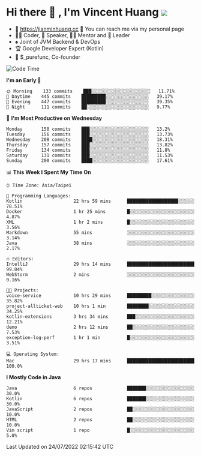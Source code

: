# Hi there 👋 , I'm Vincent Huang ![](https://komarev.com/ghpvc/?username=Jian-Min-Huang)
- 💎 https://jianminhuang.cc 🙋 You can reach me via my personal page
- 👨‍💻 Coder, 🎤 Speaker, 👨‍🏫 Mentor and 🚀 Leader
- ♠️ Joint of JVM Backend & DevOps
- 🏆 Google Developer Expert (Kotlin)
- 💼 $_purefunc, Co-founder

<!--START_SECTION:waka-->
![Code Time](http://img.shields.io/badge/Code%20Time-0%20secs-blue)

**I'm an Early 🐤** 

```text
🌞 Morning    133 commits    ███░░░░░░░░░░░░░░░░░░░░░░   11.71% 
🌆 Daytime    445 commits    █████████░░░░░░░░░░░░░░░░   39.17% 
🌃 Evening    447 commits    █████████░░░░░░░░░░░░░░░░   39.35% 
🌙 Night      111 commits    ██░░░░░░░░░░░░░░░░░░░░░░░   9.77%

```
📅 **I'm Most Productive on Wednesday** 

```text
Monday       150 commits    ███░░░░░░░░░░░░░░░░░░░░░░   13.2% 
Tuesday      156 commits    ███░░░░░░░░░░░░░░░░░░░░░░   13.73% 
Wednesday    208 commits    ████░░░░░░░░░░░░░░░░░░░░░   18.31% 
Thursday     157 commits    ███░░░░░░░░░░░░░░░░░░░░░░   13.82% 
Friday       134 commits    ███░░░░░░░░░░░░░░░░░░░░░░   11.8% 
Saturday     131 commits    ███░░░░░░░░░░░░░░░░░░░░░░   11.53% 
Sunday       200 commits    ████░░░░░░░░░░░░░░░░░░░░░   17.61%

```


📊 **This Week I Spent My Time On** 

```text
⌚︎ Time Zone: Asia/Taipei

💬 Programming Languages: 
Kotlin                   22 hrs 59 mins      ███████████████████░░░░░░   78.51% 
Docker                   1 hr 25 mins        █░░░░░░░░░░░░░░░░░░░░░░░░   4.87% 
XML                      1 hr 2 mins         █░░░░░░░░░░░░░░░░░░░░░░░░   3.56% 
Markdown                 55 mins             ░░░░░░░░░░░░░░░░░░░░░░░░░   3.14% 
Java                     38 mins             ░░░░░░░░░░░░░░░░░░░░░░░░░   2.17%

🔥 Editors: 
IntelliJ                 29 hrs 14 mins      █████████████████████████   99.84% 
WebStorm                 2 mins              ░░░░░░░░░░░░░░░░░░░░░░░░░   0.16%

🐱‍💻 Projects: 
voice-service            10 hrs 29 mins      █████████░░░░░░░░░░░░░░░░   35.82% 
project-allticket-web    10 hrs 1 min        ████████░░░░░░░░░░░░░░░░░   34.25% 
kotlin-extensions        3 hrs 34 mins       ███░░░░░░░░░░░░░░░░░░░░░░   12.21% 
demo                     2 hrs 12 mins       ██░░░░░░░░░░░░░░░░░░░░░░░   7.53% 
exception-log-perf       1 hr 1 min          █░░░░░░░░░░░░░░░░░░░░░░░░   3.51%

💻 Operating System: 
Mac                      29 hrs 17 mins      █████████████████████████   100.0%

```

**I Mostly Code in Java** 

```text
Java                     6 repos             ███████░░░░░░░░░░░░░░░░░░   30.0% 
Kotlin                   6 repos             ███████░░░░░░░░░░░░░░░░░░   30.0% 
JavaScript               2 repos             ██░░░░░░░░░░░░░░░░░░░░░░░   10.0% 
HTML                     2 repos             ██░░░░░░░░░░░░░░░░░░░░░░░   10.0% 
Vim script               1 repo              █░░░░░░░░░░░░░░░░░░░░░░░░   5.0%

```



 Last Updated on 24/07/2022 02:15:42 UTC
<!--END_SECTION:waka-->

